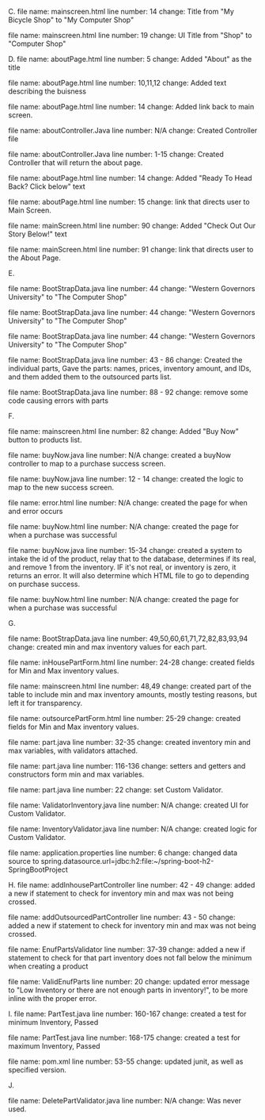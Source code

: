 C.
file name: mainscreen.html
line number: 14
change: Title from "My Bicycle Shop" to "My Computer Shop"

file name: mainscreen.html
line number: 19
change: UI Title from "Shop" to "Computer Shop"

D.
file name: aboutPage.html
line number: 5 
change: Added "About" as the title

file name: aboutPage.html
line number: 10,11,12
change: Added text describing the buisness

file name: aboutPage.html
line number: 14
change: Added link back to main screen.

file name: aboutController.Java
line number: N/A
change: Created Controller file

file name: aboutController.Java
line number: 1-15
change: Created Controller that will return the about page.

file name: aboutPage.html
line number: 14
change: Added "Ready To Head Back? Click below" text

file name: aboutPage.html
line number: 15
change: link that directs user to Main Screen.

file name: mainScreen.html
line number: 90
change: Added "Check Out Our Story Below!" text

file name: mainScreen.html
line number: 91
change: link that directs user to the About Page.

E.

file name: BootStrapData.java
line number: 44
change: "Western Governors University" to "The Computer Shop"

file name: BootStrapData.java
line number: 44
change: "Western Governors University" to "The Computer Shop"

file name: BootStrapData.java
line number: 44
change: "Western Governors University" to "The Computer Shop"

file name: BootStrapData.java
line number: 43 - 86
change: Created the individual parts, Gave the parts: names, prices, inventory amount, and IDs, and them added them to the outsourced parts list.

file name: BootStrapData.java
line number: 88 - 92
change: remove some code causing errors with parts

F.

file name: mainscreen.html
line number: 82
change: Added "Buy Now" button to products list.

file name: buyNow.java
line number: N/A
change: created a buyNow controller to map to a purchase success screen.

file name: buyNow.java
line number: 12 - 14
change: created the logic to map to the new success screen.

file name: error.html
line number: N/A
change: created the page for when and error occurs

file name: buyNow.html
line number: N/A
change: created the page for when a purchase was successful

file name: buyNow.java
line number: 15-34
change: created a system to intake the id of the product, relay that to the database, determines if its real, and remove 1 from the inventory. IF it's not real, or inventory is zero, it returns an error. It will also determine which HTML file to go to depending on purchase success.

file name: buyNow.html
line number: N/A
change: created the page for when a purchase was successful

G.

file name: BootStrapData.java
line number: 49,50,60,61,71,72,82,83,93,94
change: created min and max inventory values for each part.

file name: inHousePartForm.html
line number: 24-28
change: created fields for Min and Max inventory values.

file name: mainscreen.html
line number: 48,49
change: created part of the table to include min and max inventory amounts, mostly testing reasons, but left it for transparency.

file name: outsourcePartForm.html
line number: 25-29
change: created fields for Min and Max inventory values.

file name: part.java
line number: 32-35
change: created inventory min and max variables, with validators attached.

file name: part.java
line number: 116-136
change: setters and getters and constructors form min and max variables.

file name: part.java
line number: 22
change: set Custom Validator.

file name: ValidatorInventory.java
line number: N/A
change: created UI for Custom Validator.

file name: InventoryValidator.java
line number: N/A
change: created logic for Custom Validator.

file name: application.properties
line number: 6
change: changed data source to spring.datasource.url=jdbc:h2:file:~/spring-boot-h2-SpringBootProject

H.
file name: addInhousePartController
line number: 42 - 49
change: added a new if statement to check for inventory min and max was not being crossed.

file name: addOutsourcedPartController
line number: 43 - 50
change: added a new if statement to check for inventory min and max was not being crossed.

file name: EnufPartsValidator
line number: 37-39
change: added a new if statement to check for that part inventory does not fall below the minimum when creating a product

file name: ValidEnufParts
line number: 20
change: updated error message to "Low Inventory or there are not enough parts in inventory!", to be more inline with the proper error.

I.
file name: PartTest.java
line number: 160-167
change: created a test for minimum Inventory, Passed

file name: PartTest.java
line number: 168-175
change: created a test for maximum Inventory, Passed

file name: pom.xml
line number: 53-55
change: updated junit, as well as specified version.

J.

file name: DeletePartValidator.java
line number: N/A
change: Was never used.

